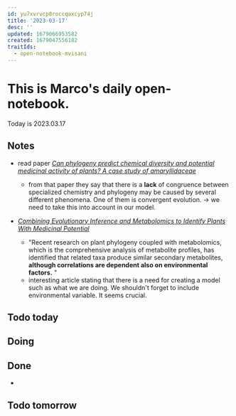 ```yaml
---
id: yu7xvrvcp8roccqaxcyp74j
title: '2023-03-17'
desc: ''
updated: 1679066953582
created: 1679047556182
traitIds:
  - open-notebook-mvisani
---
```

# This is Marco's daily open-notebook.

Today is 2023.03.17


## Notes
* read paper [*Can phylogeny predict chemical diversity and potential medicinal activity of plants? A case study of amaryllidaceae*](https://doi.org/10.1186/1471-2148-12-182)
  * from that paper they say that there is a **lack** of congruence between specialized chemistry and phylogeny may be caused by several different phenomena. One of them is convergent evolution. $\rightarrow$ we need to take this into account in our model. 


* [*Combining Evolutionary Inference and Metabolomics to Identify Plants With Medicinal Potential*](https://doi.org/10.3389/fevo.2019.00267) 
  * "Recent research on plant phylogeny coupled with metabolomics, which is the comprehensive analysis of metabolite profiles, has identified that related taxa produce similar secondary metabolites, **although correlations are dependent also on environmental factors.** "
  * interesting article stating that there is a need for creating a model such as what we are doing. We shouldn't forget to include environmental variable. It seems crucial. 

## Todo today


## Doing


## Done
* 


## Todo tomorrow
 